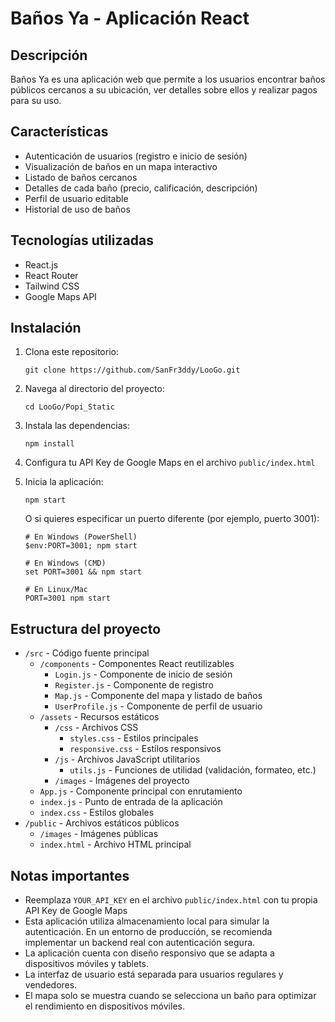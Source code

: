 # Baños Ya - Aplicación React

## Descripción
Baños Ya es una aplicación web que permite a los usuarios encontrar baños públicos cercanos a su ubicación, ver detalles sobre ellos y realizar pagos para su uso.

## Características
- Autenticación de usuarios (registro e inicio de sesión)
- Visualización de baños en un mapa interactivo
- Listado de baños cercanos
- Detalles de cada baño (precio, calificación, descripción)
- Perfil de usuario editable
- Historial de uso de baños

## Tecnologías utilizadas
- React.js
- React Router
- Tailwind CSS
- Google Maps API

## Instalación

1. Clona este repositorio:
   ```
   git clone https://github.com/SanFr3ddy/LooGo.git
   ```
2. Navega al directorio del proyecto:
   ```
   cd LooGo/Popi_Static
   ```
3. Instala las dependencias:
   ```
   npm install
   ```
4. Configura tu API Key de Google Maps en el archivo `public/index.html`
5. Inicia la aplicación:
   ```
   npm start
   ```
   
   O si quieres especificar un puerto diferente (por ejemplo, puerto 3001):
   ```
   # En Windows (PowerShell)
   $env:PORT=3001; npm start
   
   # En Windows (CMD)
   set PORT=3001 && npm start
   
   # En Linux/Mac
   PORT=3001 npm start
   ```

## Estructura del proyecto

- `/src` - Código fuente principal
  - `/components` - Componentes React reutilizables
    - `Login.js` - Componente de inicio de sesión
    - `Register.js` - Componente de registro
    - `Map.js` - Componente del mapa y listado de baños
    - `UserProfile.js` - Componente de perfil de usuario
  - `/assets` - Recursos estáticos
    - `/css` - Archivos CSS
      - `styles.css` - Estilos principales
      - `responsive.css` - Estilos responsivos
    - `/js` - Archivos JavaScript utilitarios
      - `utils.js` - Funciones de utilidad (validación, formateo, etc.)
    - `/images` - Imágenes del proyecto
  - `App.js` - Componente principal con enrutamiento
  - `index.js` - Punto de entrada de la aplicación
  - `index.css` - Estilos globales
- `/public` - Archivos estáticos públicos
  - `/images` - Imágenes públicas
  - `index.html` - Archivo HTML principal

## Notas importantes

- Reemplaza `YOUR_API_KEY` en el archivo `public/index.html` con tu propia API Key de Google Maps
- Esta aplicación utiliza almacenamiento local para simular la autenticación. En un entorno de producción, se recomienda implementar un backend real con autenticación segura.
- La aplicación cuenta con diseño responsivo que se adapta a dispositivos móviles y tablets.
- La interfaz de usuario está separada para usuarios regulares y vendedores.
- El mapa solo se muestra cuando se selecciona un baño para optimizar el rendimiento en dispositivos móviles.